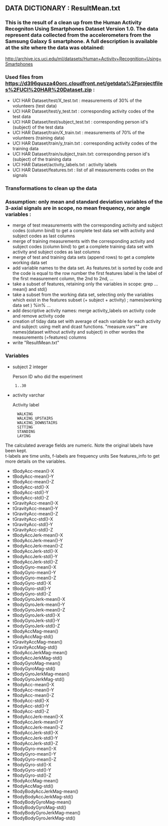 ## DATA DICTIONARY : ResultMean.txt

### This is the result of a clean up from the Human Activity Recogniton Using Smartphones Dataset Version 1.0. The data represent data collected from the accelerometers from the Samsung Galaxy S smartphone. A full description is available at the site where the data was obtained: 
http://archive.ics.uci.edu/ml/datasets/Human+Activity+Recognition+Using+Smartphones 

### Used files from https://d396qusza40orc.cloudfront.net/getdata%2Fprojectfiles%2FUCI%20HAR%20Dataset.zip :
* UCI HAR Dataset/test/X_test.txt        : measurements of 30% of the volunteers (test data) 
* UCI HAR Dataset/test/y_test.txt        : corresponding activity codes of the test data
* UCI HAR Dataset/test/subject_test.txt  : corresponding person id's (subject) of the test data
* UCI HAR Dataset/train/X_train.txt      : measurements of 70% of the volunteers (training data)
* UCI HAR Dataset/train/y_train.txt      : corresponding activity codes of the training data
* UCI HAR Dataset/train/subject_train.txt: corresponding person id's (subject) of the training data
* UCI HAR Dataset/activity_labels.txt    : activity labels
* UCI HAR Dataset/features.txt           : list of all measurements codes on the signals

### Transformations to clean up the data
### Assumption: only mean and standard deviation variables of the 3-axial signals are in scope, no mean frequency, nor angle variables : 
* merge of test measurements with the corresponding activity and subject codes (column bind) to get a complete test data set with activity and subject codes as last columns
* merge of training measurements with the corresponding activity and subject codes (column bind) to get a complete training data set with activity and subject codes as last columns
* merge of test and training data sets (append rows) to get a complete working data set
* add variable names to the data set.  As features.txt is sorted by code and the code is equal to the row number the first features label is the label of the first measurement column, the 2nd to 2nd, ... 
* take a subset of features, retaining only the variables in scope: grep ... mean() and std()
* take a subset from the working data set, selecting only the variables which exist in the features subset (+ subject + activity) ; names(working data set ) %in% ...
* add descriptive activity names: merge activity_labels on activity code and remove activity code
* creation of tiday data set with average of each variable for each activity and subject: using melt and dcast functions. "measure.vars"" are names(dataset without activity and subject) in other wordes the measurements (=features) columns
* write "ResultMean.txt"

### Variables
* subject 2 integer


    Person ID who did the experiment

       1..30

* activity varchar 

    Activity label

        WALKING
        WALKING_UPSTAIRS
        WALKING_DOWNSTAIRS
        SITTING
        STANDING
        LAYING
      
The calculated average fields are numeric. Note the original labels have been kept.  
t-labels are time units, f-labels are frequency units
See features_info to get more details on the variables.

* tBodyAcc-mean()-X
* tBodyAcc-mean()-Y
* tBodyAcc-mean()-Z
* tBodyAcc-std()-X
* tBodyAcc-std()-Y
* tBodyAcc-std()-Z
* tGravityAcc-mean()-X
* tGravityAcc-mean()-Y
* tGravityAcc-mean()-Z
* tGravityAcc-std()-X
* tGravityAcc-std()-Y
* tGravityAcc-std()-Z
* tBodyAccJerk-mean()-X
* tBodyAccJerk-mean()-Y
* tBodyAccJerk-mean()-Z
* tBodyAccJerk-std()-X
* tBodyAccJerk-std()-Y
* tBodyAccJerk-std()-Z
* tBodyGyro-mean()-X
* tBodyGyro-mean()-Y
* tBodyGyro-mean()-Z
* tBodyGyro-std()-X
* tBodyGyro-std()-Y
* tBodyGyro-std()-Z
* tBodyGyroJerk-mean()-X
* tBodyGyroJerk-mean()-Y
* tBodyGyroJerk-mean()-Z
* tBodyGyroJerk-std()-X
* tBodyGyroJerk-std()-Y
* tBodyGyroJerk-std()-Z
* tBodyAccMag-mean()
* tBodyAccMag-std()
* tGravityAccMag-mean()
* tGravityAccMag-std()
* tBodyAccJerkMag-mean()
* tBodyAccJerkMag-std()
* tBodyGyroMag-mean()
* tBodyGyroMag-std()
* tBodyGyroJerkMag-mean()
* tBodyGyroJerkMag-std()
* fBodyAcc-mean()-X
* fBodyAcc-mean()-Y
* fBodyAcc-mean()-Z
* fBodyAcc-std()-X
* fBodyAcc-std()-Y
* fBodyAcc-std()-Z
* fBodyAccJerk-mean()-X
* fBodyAccJerk-mean()-Y
* fBodyAccJerk-mean()-Z
* fBodyAccJerk-std()-X
* fBodyAccJerk-std()-Y
* fBodyAccJerk-std()-Z
* fBodyGyro-mean()-X
* fBodyGyro-mean()-Y
* fBodyGyro-mean()-Z
* fBodyGyro-std()-X
* fBodyGyro-std()-Y
* fBodyGyro-std()-Z
* fBodyAccMag-mean()
* fBodyAccMag-std()
* fBodyBodyAccJerkMag-mean()
* fBodyBodyAccJerkMag-std()
* fBodyBodyGyroMag-mean()
* fBodyBodyGyroMag-std()
* fBodyBodyGyroJerkMag-mean()
* fBodyBodyGyroJerkMag-std()
